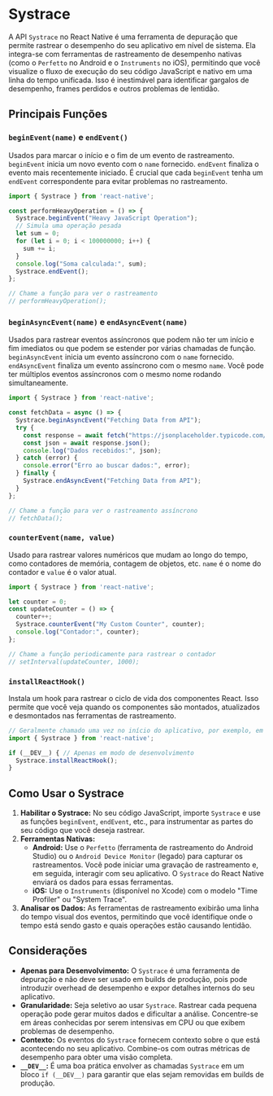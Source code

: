 # Systrace

A API `Systrace` no React Native é uma ferramenta de depuração que permite rastrear o desempenho do seu aplicativo em nível de sistema. Ela integra-se com ferramentas de rastreamento de desempenho nativas (como o `Perfetto` no Android e o `Instruments` no iOS), permitindo que você visualize o fluxo de execução do seu código JavaScript e nativo em uma linha do tempo unificada. Isso é inestimável para identificar gargalos de desempenho, frames perdidos e outros problemas de lentidão.

## Principais Funções

### `beginEvent(name)` e `endEvent()`
Usados para marcar o início e o fim de um evento de rastreamento. `beginEvent` inicia um novo evento com o `name` fornecido. `endEvent` finaliza o evento mais recentemente iniciado. É crucial que cada `beginEvent` tenha um `endEvent` correspondente para evitar problemas no rastreamento.

```javascript
import { Systrace } from 'react-native';

const performHeavyOperation = () => {
  Systrace.beginEvent("Heavy JavaScript Operation");
  // Simula uma operação pesada
  let sum = 0;
  for (let i = 0; i < 100000000; i++) {
    sum += i;
  }
  console.log("Soma calculada:", sum);
  Systrace.endEvent();
};

// Chame a função para ver o rastreamento
// performHeavyOperation();
```

### `beginAsyncEvent(name)` e `endAsyncEvent(name)`
Usados para rastrear eventos assíncronos que podem não ter um início e fim imediatos ou que podem se estender por várias chamadas de função. `beginAsyncEvent` inicia um evento assíncrono com o `name` fornecido. `endAsyncEvent` finaliza um evento assíncrono com o mesmo `name`. Você pode ter múltiplos eventos assíncronos com o mesmo nome rodando simultaneamente.

```javascript
import { Systrace } from 'react-native';

const fetchData = async () => {
  Systrace.beginAsyncEvent("Fetching Data from API");
  try {
    const response = await fetch("https://jsonplaceholder.typicode.com/todos/1");
    const json = await response.json();
    console.log("Dados recebidos:", json);
  } catch (error) {
    console.error("Erro ao buscar dados:", error);
  } finally {
    Systrace.endAsyncEvent("Fetching Data from API");
  }
};

// Chame a função para ver o rastreamento assíncrono
// fetchData();
```

### `counterEvent(name, value)`
Usado para rastrear valores numéricos que mudam ao longo do tempo, como contadores de memória, contagem de objetos, etc. `name` é o nome do contador e `value` é o valor atual.

```javascript
import { Systrace } from 'react-native';

let counter = 0;
const updateCounter = () => {
  counter++;
  Systrace.counterEvent("My Custom Counter", counter);
  console.log("Contador:", counter);
};

// Chame a função periodicamente para rastrear o contador
// setInterval(updateCounter, 1000);
```

### `installReactHook()`
Instala um hook para rastrear o ciclo de vida dos componentes React. Isso permite que você veja quando os componentes são montados, atualizados e desmontados nas ferramentas de rastreamento.

```javascript
// Geralmente chamado uma vez no início do aplicativo, por exemplo, em App.js ou index.js
import { Systrace } from 'react-native';

if (__DEV__) { // Apenas em modo de desenvolvimento
  Systrace.installReactHook();
}
```

## Como Usar o Systrace

1.  **Habilitar o Systrace:** No seu código JavaScript, importe `Systrace` e use as funções `beginEvent`, `endEvent`, etc., para instrumentar as partes do seu código que você deseja rastrear.
2.  **Ferramentas Nativas:**
    *   **Android:** Use o `Perfetto` (ferramenta de rastreamento do Android Studio) ou o `Android Device Monitor` (legado) para capturar os rastreamentos. Você pode iniciar uma gravação de rastreamento e, em seguida, interagir com seu aplicativo. O `Systrace` do React Native enviará os dados para essas ferramentas.
    *   **iOS:** Use o `Instruments` (disponível no Xcode) com o modelo "Time Profiler" ou "System Trace".
3.  **Analisar os Dados:** As ferramentas de rastreamento exibirão uma linha do tempo visual dos eventos, permitindo que você identifique onde o tempo está sendo gasto e quais operações estão causando lentidão.

## Considerações

-   **Apenas para Desenvolvimento:** O `Systrace` é uma ferramenta de depuração e não deve ser usado em builds de produção, pois pode introduzir overhead de desempenho e expor detalhes internos do seu aplicativo.
-   **Granularidade:** Seja seletivo ao usar `Systrace`. Rastrear cada pequena operação pode gerar muitos dados e dificultar a análise. Concentre-se em áreas conhecidas por serem intensivas em CPU ou que exibem problemas de desempenho.
-   **Contexto:** Os eventos do `Systrace` fornecem contexto sobre o que está acontecendo no seu aplicativo. Combine-os com outras métricas de desempenho para obter uma visão completa.
-   **`__DEV__`:** É uma boa prática envolver as chamadas `Systrace` em um bloco `if (__DEV__)` para garantir que elas sejam removidas em builds de produção.

